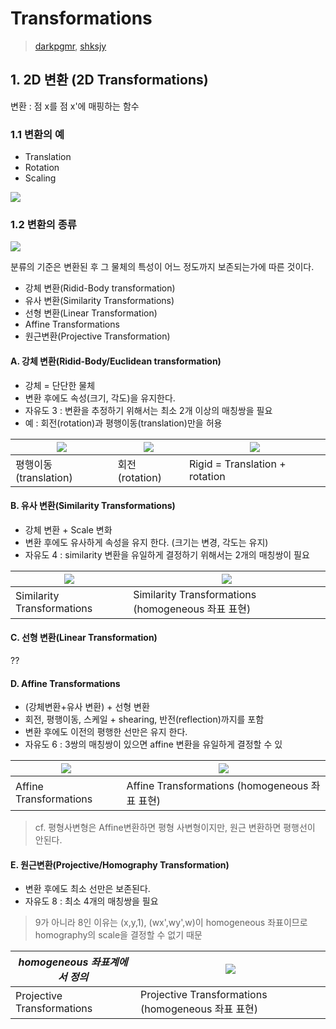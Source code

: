 # Transformations

> [darkpgmr](https://darkpgmr.tistory.com/79?category=460965), [shksjy](http://blog.daum.net/shksjy/228)

## 1. 2D 변환 (2D Transformations)


변환 : 점 x를 점 x'에 매핑하는 함수

### 1.1 변환의 예 
- Translation 
- Rotation 
- Scaling

![](https://i.imgur.com/VIk8stX.png)


### 1.2 변환의 종류 

![](https://i.imgur.com/awcWP5u.png)

분류의 기준은 변환된 후 그 물체의 특성이 어느 정도까지 보존되는가에 따른 것이다.
- 강체 변환(Ridid-Body transformation)
- 유사 변환(Similarity Transformations)
- 선형 변환(Linear Transformation)
- Affine Transformations
- 원근변환(Projective Transformation)

#### A. 강체 변환(Ridid-Body/Euclidean transformation)

- 강체 = 단단한 물체 
- 변환 후에도 속성(크기, 각도)을 유지한다.
- 자유도 3 : 변환을 추정하기 위해서는 최소 2개 이상의 매칭쌍을 필요
- 예 : 회전(rotation)과 평행이동(translation)만을 허용

|![](https://i.imgur.com/kHTiPA8.png)|![](https://i.imgur.com/BhIj6YR.png)|![](https://i.imgur.com/cO4kh8Z.png)|
|-|-|-|
|평행이동(translation)|회전(rotation)|Rigid = Translation + rotation|

 
#### B. 유사 변환(Similarity Transformations)

- 강체 변환 + Scale 변화
- 변환 후에도 유사하게 속성을 유지 한다. (크기는 변경, 각도는 유지)
- 자유도 4 : similarity 변환을 유일하게 결정하기 위해서는 2개의 매칭쌍이 필요

|![](https://i.imgur.com/tyNrZHS.png)|![](https://i.imgur.com/XQVz4m8.png)|
|-|-|
|Similarity Transformations |Similarity Transformations (homogeneous 좌표 표현)|

#### C. 선형 변환(Linear Transformation)


??


#### D. Affine Transformations

- (강체변환+유사 변환) + 선형 변환
- 회전, 평행이동, 스케일 + shearing, 반전(reflection)까지를 포함
- 변환 후에도 이전의 평행한 선만은 유지 한다.  
- 자유도 6 : 3쌍의 매칭쌍이 있으면 affine 변환을 유일하게 결정할 수 있

|![](https://i.imgur.com/GTkN5X7.png)|![](https://i.imgur.com/jlw9HRm.png)|
|-|-|
|Affine Transformations |Affine Transformations (homogeneous 좌표 표현)|

> cf. 평형사변형은 Affine변환하면 평형 사변형이지만, 원근 변환하면 평행선이 안된다. 



#### E. 원근변환(Projective/Homography Transformation) 

- 변환 후에도 최소 선만은 보존된다. 
- 자유도 8 : 최소 4개의 매칭쌍을 필요 

> 9가 아니라 8인 이유는 (x,y,1), (wx',wy',w)이 homogeneous 좌표이므로 homography의 scale을 결정할 수 없기 때문



|_homogeneous 좌표계에서 정의_|![](https://i.imgur.com/Jq2zgPO.png)|
|-|-|
|Projective Transformations |Projective Transformations (homogeneous 좌표 표현)|




